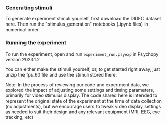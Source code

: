 ### Generating stimuli

To generate experiment stimuli yourself, first download the DIDEC dataset here. Then run the "stimulus_generation" notebooks (.ipynb files) in numerical order.

### Running the experiment

To run the experiment, open and run `experiment_run.psyexp` in Psychopy version 2023.1.2

You can either make the stimuli yourself, or, to get started right away, just unzip the fps_60 file and use the stimuli stored there.

Note: In the process of reviewing our code and experiment data, we explored the impact of adjusting some settings and timing parameters, primarily for video stimulus display. The code shared here is intended to represent the original state of the experiment at the time of data collection (no adjustments), but we encourage users to tweak video display settings as needed to suit their design and any relevant equipment (MRI, EEG, eye tracking, etc)
